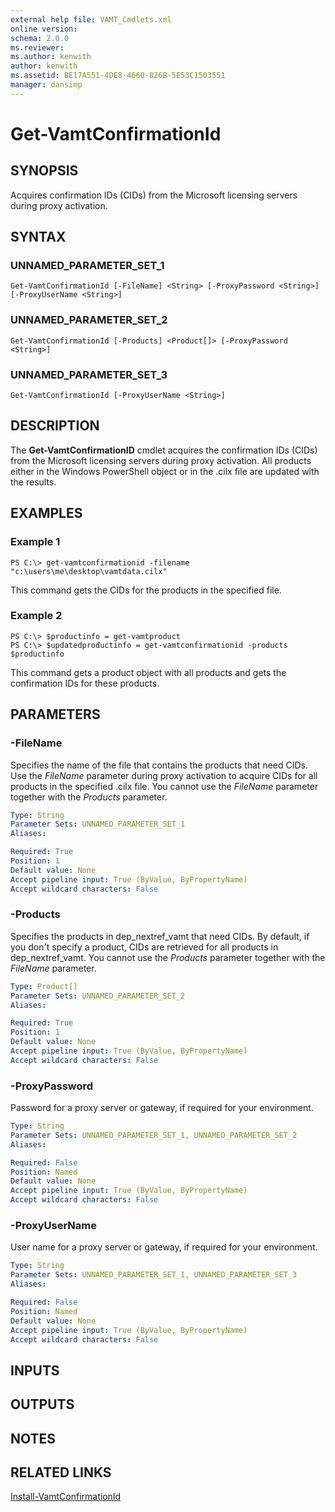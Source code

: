 ```yaml
---
external help file: VAMT_Cmdlets.xml
online version: 
schema: 2.0.0
ms.reviewer:
ms.author: kenwith
author: kenwith
ms.assetid: BE17A551-4DE8-4660-826B-5E53C1503551
manager: dansimp
---
```


# Get-VamtConfirmationId

## SYNOPSIS
Acquires confirmation IDs (CIDs) from the Microsoft licensing servers during proxy activation.

## SYNTAX

### UNNAMED_PARAMETER_SET_1
```
Get-VamtConfirmationId [-FileName] <String> [-ProxyPassword <String>] [-ProxyUserName <String>]
```

### UNNAMED_PARAMETER_SET_2
```
Get-VamtConfirmationId [-Products] <Product[]> [-ProxyPassword <String>]
```

### UNNAMED_PARAMETER_SET_3
```
Get-VamtConfirmationId [-ProxyUserName <String>]
```

## DESCRIPTION
The **Get-VamtConfirmationID** cmdlet acquires the confirmation IDs (CIDs) from the Microsoft licensing servers during proxy activation.
All products either in the Windows PowerShell object or in the .cilx file are updated with the results.

## EXAMPLES

### Example 1
```
PS C:\> get-vamtconfirmationid -filename "c:\users\me\desktop\vamtdata.cilx"
```

This command gets the CIDs for the products in the specified file.

### Example 2
```
PS C:\> $productinfo = get-vamtproduct
PS C:\> $updatedproductinfo = get-vamtconfirmationid -products $productinfo
```

This command gets a product object with all products and gets the confirmation IDs for these products.

## PARAMETERS

### -FileName
Specifies the name of the file that contains the products that need CIDs.
Use the *FileName* parameter during proxy activation to acquire CIDs for all products in the specified .cilx file.
You cannot use the *FileName* parameter together with the *Products* parameter.

```yaml
Type: String
Parameter Sets: UNNAMED_PARAMETER_SET_1
Aliases: 

Required: True
Position: 1
Default value: None
Accept pipeline input: True (ByValue, ByPropertyName)
Accept wildcard characters: False
```

### -Products
Specifies the products in dep_nextref_vamt that need CIDs.
By default, if you don't specify a product, CIDs are retrieved for all products in dep_nextref_vamt.
You cannot use the *Products* parameter together with the *FileName* parameter.

```yaml
Type: Product[]
Parameter Sets: UNNAMED_PARAMETER_SET_2
Aliases: 

Required: True
Position: 1
Default value: None
Accept pipeline input: True (ByValue, ByPropertyName)
Accept wildcard characters: False
```

### -ProxyPassword
Password for a proxy server or gateway, if required for your environment.

```yaml
Type: String
Parameter Sets: UNNAMED_PARAMETER_SET_1, UNNAMED_PARAMETER_SET_2
Aliases: 

Required: False
Position: Named
Default value: None
Accept pipeline input: True (ByValue, ByPropertyName)
Accept wildcard characters: False
```

### -ProxyUserName
User name for a proxy server or gateway, if required for your environment.

```yaml
Type: String
Parameter Sets: UNNAMED_PARAMETER_SET_1, UNNAMED_PARAMETER_SET_3
Aliases: 

Required: False
Position: Named
Default value: None
Accept pipeline input: True (ByValue, ByPropertyName)
Accept wildcard characters: False
```

## INPUTS

## OUTPUTS

## NOTES

## RELATED LINKS

[Install-VamtConfirmationId](./Install-VamtConfirmationId.md)
